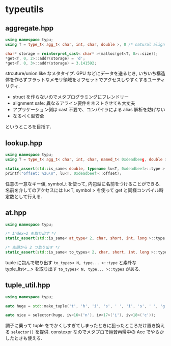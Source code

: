 # typeutils

## aggregate.hpp

```c++
using namespace typu;
using T = type_t< agg_t< char, int, char, double >, 0 /* natural align */ >;

char* storage = reinterpret_cast< char* >(malloc(get<T, 0>::size));
*get<T, 0, 2>::addr(storage) = 'd';
*get<T, 0, 3>::addr(storage) = 3.141592;

```

strcuture/union like なメタタイプ.
GPU などにデータを送るとき, いちいち構造体を作らずフラットなメモリ領域をオフセットでアクセスしやすくするユーティリティ.

* struct を作らないのでメタプログラミングにフレンドリー
* alignment safe: 異なるアライン要件をネストさせても大丈夫
* アプリケーション側は cast 不要で、コンパイラによる alias 解析を妨げない
* なるべく型安全

というところを目指す.

## lookup.hpp

```c++
using namespace typu;
using T = type_t< agg_t< char, int, char, named_t< 0xdeadbeeg, double >, 0 /* natural align */ >;

static_assert(std::is_same< double, typename lu<T, 0xdeadbeef>::type >::value, "found type must be double");
printf("offset: %zu\n", lu<T, 0xdeadbeef>::offset);
```

任意の一意なキー値, symbol_t を使って, 内包型に名前をつけることができる.
名前を介してのアクセスには lu<T, symbol > を使って get と同様コンパイル時定数として行える.

## at.hpp

```c++
using namespace typu;

/* Index=2 を取り出す */
static_assert(std::is_same< at_type< 2, char, short, int, long >::type, int >::value, "sorry"); 

/* 先頭から 2 つ取り出す */
static_assert(std::is_same< to_types< 2, char, short, int, long >::type, std::tuple< char, short > >::value, "sorry"); 
```

tuple に包んで取り出す `to_types< N, type... >::type` と素朴な typle_list<...> を取り出す `to_types< N, type... >::types` がある.

## tuple_util.hpp

```c++
using namespace typu;

auto huge = std::make_tuple('t', 'h', 'i', 's', ' ', 'i', 's', ' ', 'g', 'o', 'd', 'd', 'a', 'm', 'n', ' ', 'h', 'u', 'g', 'e', ' ', 'o', 'n', 'e');

auto nice = selector(huge, iv<16>('n'), iv<17>('i'), iv<18>('c'));
```

調子に乗って tuple をでかくしすぎてしまったときに狙ったところだけ置き換える `selector()` を提供.
constexpr なのでメタプロで絶賛再帰中の Acc でやらかしたときも使える.
